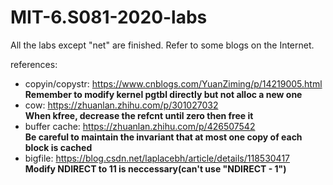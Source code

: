 # MIT-6.S081-2020-labs
All the labs except "net" are finished. Refer to some blogs on the Internet.

references:
* copyin/copystr: https://www.cnblogs.com/YuanZiming/p/14219005.html  
**Remember to modify kernel pgtbl directly but not alloc a new one**
* cow: https://zhuanlan.zhihu.com/p/301027032  
**When kfree, decrease the refcnt until zero then free it**
* buffer cache: https://zhuanlan.zhihu.com/p/426507542  
**Be careful to maintain the invariant that at most one copy of each block is cached**
* bigfile: https://blog.csdn.net/laplacebh/article/details/118530417  
**Modify NDIRECT to 11 is neccessary(can't use "NDIRECT - 1")**
